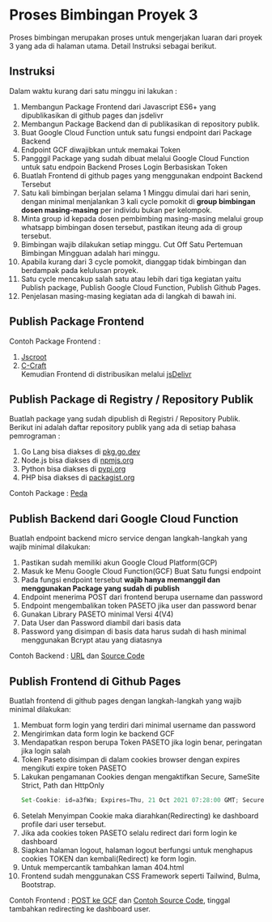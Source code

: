 # Proses Bimbingan Proyek 3

Proses bimbingan merupakan proses untuk mengerjakan luaran dari proyek 3 yang ada di halaman utama. Detail Instruksi sebagai berikut.

## Instruksi
Dalam waktu kurang dari satu minggu ini lakukan :
1. Membangun Package Frontend dari Javascript ES6+ yang dipublikasikan di github pages dan jsdelivr
2. Membangun Package Backend dan di publikasikan di repository publik. 
3. Buat Google Cloud Function untuk satu fungsi endpoint dari Package Backend
4. Endpoint GCF diwajibkan untuk memakai Token
5. Pangggil Package yang sudah dibuat melalui Google Cloud Function untuk satu endpoin Backend Proses Login Berbasiskan Token
6. Buatlah Frontend di github pages yang menggunakan endpoint Backend Tersebut
7. Satu kali bimbingan berjalan selama 1 Minggu dimulai dari hari senin, dengan minimal menjalankan 3 kali cycle pomokit di **group bimbingan dosen masing-masing** per individu bukan per kelompok.
8. Minta group id kepada dosen pembimbing masing-masing melalui group whatsapp bimbingan dosen tersebut, pastikan iteung ada di group tersebut.
9. Bimbingan wajib dilakukan setiap minggu. Cut Off Satu Pertemuan Bimbingan Mingguan adalah hari minggu.
10. Apabila kurang dari 3 cycle pomokit, dianggap tidak bimbingan dan berdampak pada kelulusan proyek.
11. Satu cycle mencakup salah satu atau lebih dari tiga kegiatan yaitu Publish package, Publish Google Cloud Function, Publish Github Pages.
12. Penjelasan masing-masing kegiatan ada di langkah di bawah ini.


## Publish Package Frontend
Contoh Package Frontend : 
1. [Jscroot](https://jscroot.github.io/)
2. [C-Craft](https://c-craftjs.github.io/)  
Kemudian Frontend di distribusikan melalui [jsDelivr](https://www.jsdelivr.com/)

## Publish Package di Registry / Repository Publik

Buatlah package yang sudah dipublish di Registri / Repository Publik.   
Berikut ini adalah daftar repository publik yang ada di setiap bahasa pemrograman :
1. Go Lang bisa diakses di [pkg.go.dev](https://pkg.go.dev/)
2. Node.js bisa diakses di [npmjs.org](https://www.npmjs.com/)
3. Python bisa diakses di [pypi.org](https://pypi.org/)
4. PHP bisa diakses di [packagist.org](https://packagist.org/)

Contoh Package : [Peda](https://pkg.go.dev/github.com/petapedia/peda)

## Publish Backend dari Google Cloud Function

Buatlah endpoint backend micro service dengan langkah-langkah yang wajib minimal dilakukan:
1. Pastikan sudah memiliki akun Google Cloud Platform(GCP)
2. Masuk ke Menu Google Cloud Function(GCF) Buat Satu fungsi endpoint
3. Pada fungsi endpoint tersebut **wajib hanya memanggil dan menggunakan Package yang sudah di publish**
4. Endpoint menerima POST dari frontend berupa username dan password
5. Endpoint mengembalikan token PASETO jika user dan password benar
6. Gunakan Library PASETO minimal Versi 4(V4)
7. Data User dan Password diambil dari basis data
8. Password yang disimpan di basis data harus sudah di hash minimal menggunakan Bcrypt atau yang diatasnya

Contoh Backend : [URL](https://asia-southeast2-awangga.cloudfunctions.net/petapedia-post) dan [Source Code](https://petapedia.github.io/gcf/post/)

## Publish Frontend di Github Pages

Buatlah frontend di github pages dengan langkah-langkah yang wajib minimal dilakukan:
1. Membuat form login yang terdiri dari minimal username dan password
2. Mengirimkan data form login ke backend GCF
3. Mendapatkan respon berupa Token PASETO jika login benar, peringatan jika login salah
4. Token Paseto disimpan di dalam cookies browser dengan expires mengikuti expire token PASETO
5. Lakukan pengamanan Cookies dengan mengaktifkan Secure, SameSite Strict, Path dan HttpOnly
   ```js
   Set-Cookie: id=a3fWa; Expires=Thu, 21 Oct 2021 07:28:00 GMT; Secure; HttpOnly; SameSite=Strict
   ```
6. Setelah Menyimpan Cookie maka diarahkan(Redirecting) ke dashboard profile dari user tersebut.
7. Jika ada cookies token PASETO selalu redirect dari form login ke dashboard
8. Siapkan halaman logout, halaman logout berfungsi untuk menghapus cookies TOKEN dan kembali(Redirect) ke form login.
9. Untuk mempercantik tambahkan laman 404.html
10. Frontend sudah menggunakan CSS Framework seperti Tailwind, Bulma, Bootstrap.

Contoh Frontend : [POST ke GCF](https://jscroot.github.io/examples/api/post/togcf/) dan [Contoh Source Code](https://jscroot.github.io/examples/api/), tinggal tambahkan redirecting ke dashboard user.

